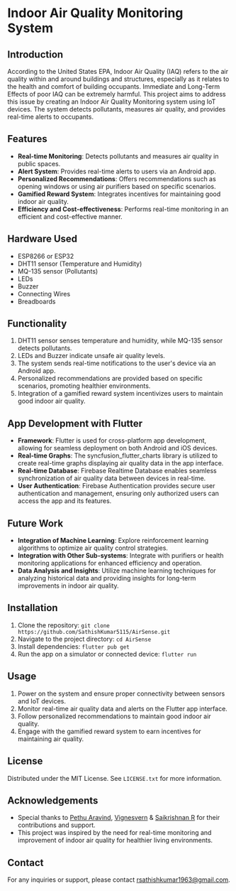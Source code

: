 # Indoor Air Quality Monitoring System

## Introduction
According to the United States EPA, Indoor Air Quality (IAQ) refers to the air quality within and around buildings and structures, especially as it relates to the health and comfort of building occupants. Immediate and Long-Term Effects of poor IAQ can be extremely harmful. This project aims to address this issue by creating an Indoor Air Quality Monitoring system using IoT devices. The system detects pollutants, measures air quality, and provides real-time alerts to occupants.

## Features
- **Real-time Monitoring**: Detects pollutants and measures air quality in public spaces.
- **Alert System**: Provides real-time alerts to users via an Android app.
- **Personalized Recommendations**: Offers recommendations such as opening windows or using air purifiers based on specific scenarios.
- **Gamified Reward System**: Integrates incentives for maintaining good indoor air quality.
- **Efficiency and Cost-effectiveness**: Performs real-time monitoring in an efficient and cost-effective manner.

## Hardware Used
- ESP8266 or ESP32
- DHT11 sensor (Temperature and Humidity)
- MQ-135 sensor (Pollutants)
- LEDs
- Buzzer
- Connecting Wires
- Breadboards

## Functionality
1. DHT11 sensor senses temperature and humidity, while MQ-135 sensor detects pollutants.
2. LEDs and Buzzer indicate unsafe air quality levels.
3. The system sends real-time notifications to the user's device via an Android app.
4. Personalized recommendations are provided based on specific scenarios, promoting healthier environments.
5. Integration of a gamified reward system incentivizes users to maintain good indoor air quality.

## App Development with Flutter
- **Framework**: Flutter is used for cross-platform app development, allowing for seamless deployment on both Android and iOS devices.
- **Real-time Graphs**: The syncfusion_flutter_charts library is utilized to create real-time graphs displaying air quality data in the app interface.
- **Real-time Database**: Firebase Realtime Database enables seamless synchronization of air quality data between devices in real-time.
- **User Authentication**: Firebase Authentication provides secure user authentication and management, ensuring only authorized users can access the app and its features.

## Future Work
- **Integration of Machine Learning**: Explore reinforcement learning algorithms to optimize air quality control strategies.
- **Integration with Other Sub-systems**: Integrate with purifiers or health monitoring applications for enhanced efficiency and operation.
- **Data Analysis and Insights**: Utilize machine learning techniques for analyzing historical data and providing insights for long-term improvements in indoor air quality.

## Installation
1. Clone the repository: `git clone https://github.com/SathishKumar5115/AirSense.git`
2. Navigate to the project directory: `cd AirSense`
3. Install dependencies: `flutter pub get`
4. Run the app on a simulator or connected device: `flutter run`

## Usage
1. Power on the system and ensure proper connectivity between sensors and IoT devices.
2. Monitor real-time air quality data and alerts on the Flutter app interface.
3. Follow personalized recommendations to maintain good indoor air quality.
4. Engage with the gamified reward system to earn incentives for maintaining air quality.

## License
Distributed under the MIT License. See `LICENSE.txt` for more information.

## Acknowledgements
- Special thanks to [Pethu Aravind](https://github.com/Aravind011464), [Vignesvern](https://github.com/Vignesvern) & [Saikrishnan R](https://github.com/saikrishy3808u3qr3pur3q) for their contributions and support.
- This project was inspired by the need for real-time monitoring and improvement of indoor air quality for healthier living environments.

## Contact
For any inquiries or support, please contact [rsathishkumar1963@gmail.com](rsathishkumar1963@gmail.com).
